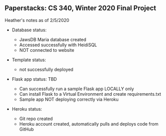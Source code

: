 ## Paperstacks: CS 340, Winter 2020 Final Project

Heather's notes as of 2/5/2020

- Database status:
    - JawsDB Maria database created
    - Accessed successfully with HeidiSQL
    - NOT connected to website

- Template status:
  - not successfully deployed

- Flask app status: TBD
  - Can successfully run a sample Flask app LOCALLY only
  - Can install Flask to a Virtual Environment and create requirements.txt
  - Sample app NOT deploying correctly via Heroku

- Heroku status:
  - Git repo created
  - Heroku account created, automatically pulls and deploys code from GitHub
